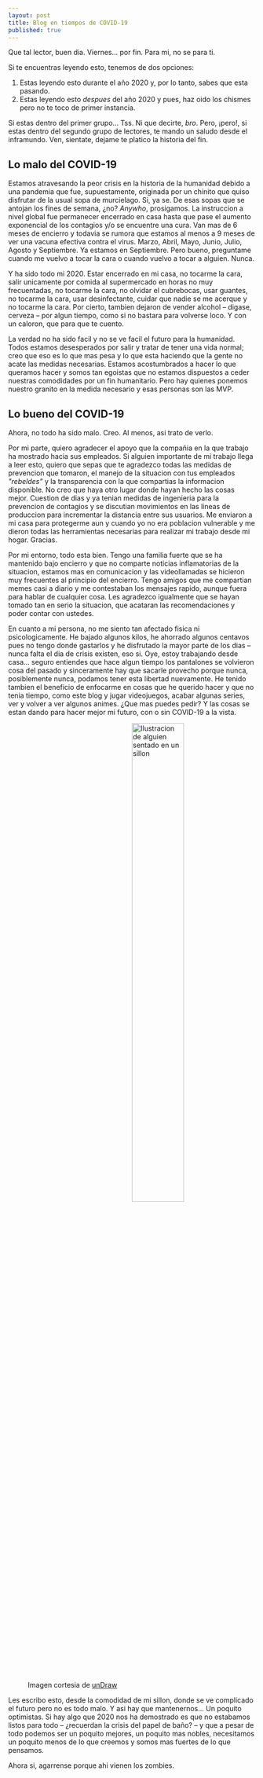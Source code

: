 ```yaml
---
layout: post
title: Blog en tiempos de COVID-19
published: true
---
```


Que tal lector, buen dia. Viernes... por fin. Para mi, no se para ti. 

Si te encuentras leyendo esto, tenemos de dos opciones:
1. Estas leyendo esto durante el año 2020 y, por lo tanto, sabes que esta pasando.
2. Estas leyendo esto _despues_ del año 2020 y pues, haz oido los chismes pero no te toco de primer instancia.


Si estas dentro del primer grupo... Tss. Ni que decirte, _bro_. Pero, ¡pero!, si estas dentro del segundo grupo de lectores, te mando un saludo desde el inframundo. Ven, sientate, dejame te platico la historia del fin.

## Lo malo del COVID-19
Estamos atravesando la peor crisis en la historia de la humanidad debido a una pandemia que fue, supuestamente, originada por un chinito que quiso disfrutar de la usual sopa de murcielago. Si, ya se. De esas sopas que se antojan los fines de semana, ¿no? _Anywho_, prosigamos. La instruccion a nivel global fue permanecer encerrado en casa hasta que pase el aumento exponencial de los contagios y/o se encuentre una cura. Van mas de 6 meses de encierro y todavia se rumora que estamos al menos a 9 meses de ver una vacuna efectiva contra el virus. Marzo, Abril, Mayo, Junio, Julio, Agosto y Septiembre. Ya estamos en Septiembre. Pero bueno, preguntame cuando me vuelvo a tocar la cara o cuando vuelvo a tocar a alguien. Nunca. 

Y ha sido todo mi 2020. Estar encerrado en mi casa, no tocarme la cara, salir unicamente por comida al supermercado en horas no muy frecuentadas, no tocarme la cara, no olvidar el cubrebocas, usar guantes, no tocarme  la cara, usar desinfectante, cuidar que nadie se me acerque y no tocarme la cara. Por cierto, tambien dejaron de vender alcohol &ndash; digase, cerveza &ndash; por algun tiempo, como si no bastara para volverse loco. Y con un caloron, que para que te cuento.

La verdad no ha sido facil y no se ve facil el futuro para la humanidad. Todos estamos desesperados por salir y tratar de tener una vida normal; creo que eso es lo que mas pesa y lo que esta haciendo que la gente no acate las medidas necesarias. Estamos acostumbrados a hacer lo que queramos hacer y somos tan egoistas que no estamos dispuestos a ceder nuestras comodidades por un fin humanitario. Pero hay quienes ponemos nuestro granito en la medida necesario y esas personas son las MVP.

## Lo bueno del COVID-19
Ahora, no todo ha sido malo. Creo. Al menos, asi trato de verlo. 

Por mi parte, quiero agradecer el apoyo que la compañia en la que trabajo ha mostrado hacia sus empleados. Si alguien importante de mi trabajo llega a leer esto, quiero que sepas que te agradezco todas las medidas de prevencion que tomaron, el manejo de la situacion con tus empleados _"rebeldes"_ y la transparencia con la que compartias la informacion disponible. No creo que haya otro lugar donde hayan hecho las cosas mejor. Cuestion de dias y ya tenian medidas de ingenieria para la prevencion de contagios y se discutian movimientos en las lineas de produccion para incrementar la distancia entre sus usuarios. Me enviaron a mi casa para protegerme aun y cuando yo no era poblacion vulnerable y me dieron todas las herramientas necesarias para realizar mi trabajo desde mi hogar. Gracias.

Por mi entorno, todo esta bien. Tengo una familia fuerte que se ha mantenido bajo encierro y que no comparte noticias inflamatorias de la situacion, estamos mas en comunicacion y las videollamadas se hicieron muy frecuentes al principio del encierro. Tengo amigos que me compartian memes casi a diario y me contestaban los mensajes rapido, aunque fuera para hablar de cualquier cosa. Les agradezco igualmente que se hayan tomado tan en serio la situacion, que acataran las recomendaciones y poder contar con ustedes.

En cuanto a mi persona, no me siento tan afectado fisica ni psicologicamente. He bajado algunos kilos, he ahorrado algunos centavos pues no tengo donde gastarlos y he disfrutado la mayor parte de los dias &ndash; nunca falta el dia de crisis existen, eso si. Oye, estoy trabajando desde casa... seguro entiendes que hace algun tiempo los pantalones se volvieron cosa del pasado y sinceramente hay que sacarle provecho porque nunca, posiblemente nunca, podamos tener esta libertad nuevamente. He tenido tambien el beneficio de enfocarme en cosas que he querido hacer y que no tenia tiempo, como este blog y jugar videojuegos, acabar algunas series, ver y volver a ver algunos animes. ¿Que mas puedes pedir? Y las cosas se estan dando para hacer mejor mi futuro, con o sin COVID-19 a la vista.

<figure>
    <img src="{{ site.baseurl }}/images/svg/wfh.svg" alt="Ilustracion de alguien sentado en un sillon" style="width: 50%; display: block; margin-left: auto; argin-right: auto;" />
    <figcaption>Imagen cortesia de <a href="https://undraw.co/">unDraw</a></figcaption>
</figure>

Les escribo esto, desde la comodidad de mi sillon, donde se ve complicado el futuro pero no es todo malo. Y asi hay que mantenernos... Un poquito optimistas. Si hay algo que 2020 nos ha demostrado es que no estabamos listos para todo &ndash; ¿recuerdan la crisis del papel de baño? &ndash; y que a pesar de todo podemos ser un poquito mejores, un poquito mas nobles, necesitamos un poquito menos de lo que creemos y somos mas fuertes de lo que pensamos. 

Ahora si, agarrense porque ahi vienen los zombies.